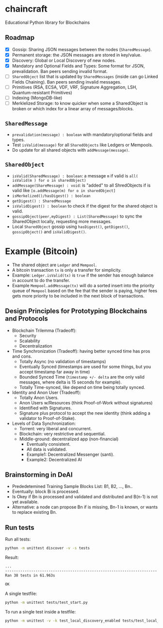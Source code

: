 # chaincraft
Educational Python library for Blockchains

## Roadmap

- [x] Gossip: Sharing JSON messages between the nodes (`SharedMessage`).
- [x] Permanent storage: the JSON messages are stored in key/value.
- [x] Discovery: Global or Local Discovery of new nodes.
- [x] Mandatory and Optional Fields and Types: Some format for JSON, prevalidation. Ban peers sending invalid format.
- [ ] `SharedObject` list that is updated by `SharedMessages` (inside can go Linked Fields Chaining). Ban peers sending invalid messages.
- [ ] Primitives (RSA, ECSA, VDF, VRF, Signature Aggregation, LSH, Quantum-resistant Primitives)
- [ ] Indexing (MongoDB-like)
- [ ] Merklelized Storage: to know quicker when some a SharedObject is broken or which index for a linear array of messages/blocks.

## `SharedMessage`

- `prevalidation(message) : boolean` with mandatory/optional fields and types.
- Test `isValid(message)` for all `SharedObjects` like Ledgers or Mempools.
- Do update for all shared objects with `addMessage(message)`.

## `SharedObject`

- `isValid(SharedMessage) : boolean`: a message `m` if valid is `all( isValid(m ) for o in sharedObject)`
- `addMessage(ShareMessage) : void`: is "added" to all ShredObjects if is valid like `[o.addMessage(m) for o in sharedObject]`
- `isMerkelized()/hasDigest() : boolean`
- `getDigest() : SharedMessage`
- `isValidDigest() : boolean` to check if the digest for the shared object is valid.
- `gossipObject(peer,myDigest) : List(SharedMessage)` to sync the SharedObject locally, requesting more messages.
- Local `SharedObject` gossip using `hasDigest()`, `getDigest()`, `gossipObject()` and `isValidDigest()`. 

# Example (Bitcoin)

- The shared object are `Ledger` and `Mempool`.
- A bitcoin transaction `tx` is only a transfer for simplicity.
- Example: `Ledger.isValid(tx)` is `true` if the sender has enough balance in account to do the transfer.
- Example `Mempool.addMessage(tx)` will do a sorted insert into the priority queue of `Mempool` based on the fee that the sender is paying, higher fees gets more priority to be included in the next block of transactions.

## Design Principles for Prototyping Blockchains and Protocols

- Blockchain Trilemma (Tradeoff):
    - Security
    - Scalability
    - Decentralization
- Time Synchronization (Tradeoff): having better synced time has pros and cons.
    - Totally Async (no validation of timestamps)
    - Eventually Synced (timestamps are used for some things, but you accept timestamp far away in time)
    - Bounded Synced Time (`timestamp +/- delta` are the only valid messages, where delta is 15 seconds for example).
    - Totally Time-synced, like depend on time being totally synced.
- Identity and Anon User (Tradeoff):
    - Totally Anon Users.
    - Anon Users w/Resources (think Proof-of-Work without signatures)
    - Identified with Signatures.
    - Signature plus protocol to accept the new identity (think adding a validator to Proof-of-Stake).
- Levels of Data Synchronization:
    - Torrent: very liberal and concurrent.
    - Blockchain: very restrictive and sequential.
    - Middle-ground: decentralized app (non-financial)
        - Eventually consistent.
        - All data is validated.
        - Example1: Decentralized Messenger (santi).
        - Example2: Decentralized AI

## Brainstorming in DeAI

- Prededetemined Training Sample Blocks List: B1, B2, ..., Bn..
- Eventually: block Bi is processed.
- Is Okey if Bn is processed and validated and distributed and B(n-1) is not yet available.
- Alternative: a node can propose Bn if is missing, Bn-1 is known, or wants to replace existing Bn.


## Run tests

Run all tests:

```bash
python -m unittest discover -v -s tests
```

Result:
```bash
...
----------------------------------------------------------------------
Ran 38 tests in 61.963s

OK
```

A single testfile:

```bash
python -m unittest tests/test_start.py
```

To run a single test inside a testfile:

```bash
python -m unittest -v -k test_local_discovery_enabled tests/test_local_discovery.py
```
